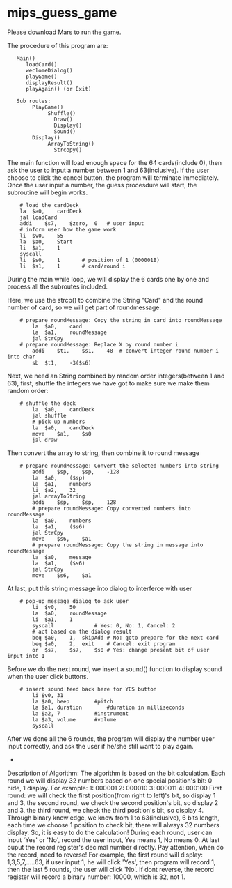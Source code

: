 # mips_guess_game
Please download Mars to run the game.

The procedure of this program are:
	

       Main()
	      loadCard()
	      weclomeDialog()
	      playGame()
	      displayResult()
	      playAgain() (or Exit)
            
       Sub routes:
            PlayGame()	
                 Shuffle()
	               Draw()
	               Display()
	               Sound()
            Display()	
                 ArrayToString()
	               Strcopy()



The main function will load enough space for the 64 cards(include 0), then ask the user to input a number between 1 and 63(inclusive). If the user choose to click the cancel button, the program will terminate immediately. Once the user input a number, the guess procesdure will start, the subroutine will begin works.

```
	# load the cardDeck
	la	$a0,	cardDeck
	jal	loadCard
	addi	$s7,	$zero,	0	# user input
	# inform user how the game work
	li	$v0,	55
	la	$a0,	Start
	li	$a1,	1
	syscall
	li	$s0,	1		# position of 1 (000001B)
	li	$s1,	1		# card/round i

```

During the main while loop, we will display the 6 cards one by one and process all the subroutes included.

Here, we use the strcp() to combine the String "Card" and the round number of card, so we will get part of roundmessage.
```
	# prepare roundMessage: Copy the string in card into roundMessage
		la	$a0,	card
		la	$a1,	roundMessage
		jal	StrCpy
	# prepare roundMessage: Replace X by round number i
		addi	$t1,	$s1,	48	# convert integer round number i into char
		sb	$t1,	-3($s6)
```

Next, we need an String combined by random order integers(between 1 and 63), first, shuffle the integers we have got to make sure we make them random order:
```
	# shuffle the deck
		la	$a0,	cardDeck
		jal	shuffle
		# pick up numbers
		la	$a0,	cardDeck
		move	$a1,	$s0
		jal	draw

```
Then convert the array to string, then combine it to round message
```
	# prepare roundMessage: Convert the selected numbers into string
		addi	$sp,	$sp,	-128
		la	$a0,	($sp)
		la	$a1,	numbers
		li	$a2,	32
		jal	arrayToString
		addi	$sp,	$sp,	128
		# prepare roundMessage: Copy converted numbers into roundMessage
		la	$a0,	numbers
		la	$a1,	($s6)
		jal	StrCpy
		move	$s6,	$a1
		# prepare roundMessage: Copy the string in message into roundMessage
		la	$a0,	message
		la	$a1,	($s6)
		jal	StrCpy
		move	$s6,	$a1
```

At last, put this string message into dialog to interferce with user
```
	# pop-up message dialog to ask user
		li	$v0,	50
		la	$a0,	roundMessage
		li	$a1,	1
		syscall				# Yes: 0, No: 1, Cancel: 2
		# act based on the dialog result
		beq	$a0,	1,	skipAdd	# No: goto prepare for the next card
		beq	$a0,	2,	exit	# Cancel: exit program
		or	$s7,	$s7,	$s0	# Yes: change present bit of user input into 1
```
Before we do the next round, we insert a sound() function to display sound when the user click buttons.
```
	# insert sound feed back here for YES button
		li $v0, 31
		la $a0, beep		#pitch
		la $a1, duration		#duration in milliseconds
		la $a2, 7			#instrument
		la $a3, volume		#volume
		syscall 
```

After we done all the 6 rounds, the program will display the number user input correctly, and ask the user if he/she still want to play again.

*
Description of Algorithm:
	The algorithm is based on the bit calculation. Each round we will display 32 numbers based on one special position's bit: 0 hide, 1 display.
	For example:
	1:  000001
	2:  000010
	3:  000011
	4:  000100
	First round: we will check the first position(from right to left)'s bit, so display 1 and 3, the second round, we check the second position's bit, so display 2 and 3, the third round, we check the third position's bit, so display 4. Through binary knowledge, we know from 1 to 63(inclusive), 6 bits length, each time we choose 1 position to check bit, there will always 32 numbers display.
	So, it is easy to do the calculation! During each round, user can input 'Yes' or 'No', record the user input, Yes means 1, No means 0. At last ouput the record register's decimal number directly.
	Pay attention, when do the record, need to reverse! For example, the first round will display: 1,3,5,7,.....63, if user input 1, he will click 'Yes', then program will record 1, then the last 5 rounds, the user will click 'No'. If dont reverse, the record register will record a binary number: 10000, which is 32, not 1. 

